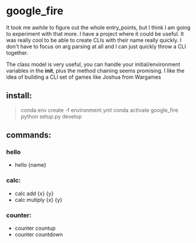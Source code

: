 # google_fire

It took me awhile to figure out the whole entry_points, but I think I am going to experiment with that more. I have a project where it could be useful. It was really cool to be able to create CLIs with their name really quickly. I don't have to focus on arg parsing at all and I can just quickly throw a CLI together. 

The class model is very useful, you can handle your initial/environment variables in the __init__, plus the method chaining seems promising. I like the idea of building a CLI set of games like Joshua from Wargames

## install:
> conda env create -f environment.yml
> conda activate google_fire
> python setup.py develop

## commands:
### hello
* hello {name}

### calc:
* calc add {x} {y}
* calc mutiply {x} {y}

### counter:
* counter countup
* counter countdown
